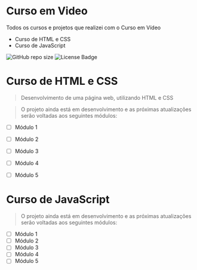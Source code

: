 # Curso em Video
 Todos os cursos e projetos que realizei com o Curso em Vídeo

- Curso de HTML e CSS
- Curso de JavaScript

![GitHub repo size](https://img.shields.io/github/repo-size/iuricode/README-template?style=for-the-badge)
<img src="https://img.shields.io/github/license/elangosundar/awesome-README-templates?color=2b9348" alt="License Badge"/>
<!---![GitHub language count](https://img.shields.io/github/languages/count/Tharllyene/README-template?style=Curso-em-Video)
![GitHub top language](https://img.shilders.io/github/languages/top/Tharllyene/README-templete?style=Curso-em-Video)--->

# Curso de HTML e CSS
<!---img src="exemplo-image.png" alt="exemplo imagem"--->
> Desenvolvimento de uma página web, utilizando HTML e CSS 

> O projeto ainda está em desenvolvimento e as próximas atualizações serão voltadas aos seguintes módulos:

- [ ] Módulo 1
- [ ] Módulo 2
- [ ] Módulo 3
- [ ] Módulo 4
- [ ] Módulo 5


# Curso de JavaScript
<!---img src="exemplo-image.png" alt="exemplo imagem"--->
> 

>O projeto ainda está em desenvolvimento e as próximas atualizações serão voltadas aos seguintes módulos:

- [ ] Módulo 1
- [ ] Módulo 2
- [ ] Módulo 3
- [ ] Módulo 4
- [ ] Módulo 5
